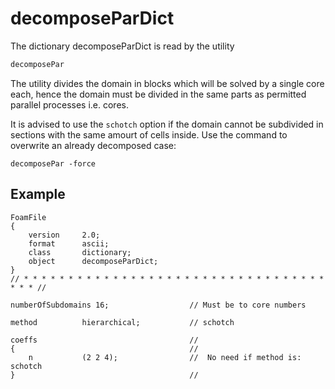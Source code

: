 # decomposeParDict

The dictionary decomposeParDict is read by the utility

```sh
decomposePar
```
The utility divides the domain in blocks which will
be solved by a single core each, hence the domain must be divided in the same parts as permitted parallel processes i.e. cores.

It is advised to use the ```schotch``` option
if the domain cannot be subdivided in sections with the same amourt of cells inside.
Use the command to overwrite an already decomposed case:

```console
decomposePar -force
```
## Example

```
FoamFile
{
    version     2.0;
    format      ascii;
    class       dictionary;
    object      decomposeParDict;
}
// * * * * * * * * * * * * * * * * * * * * * * * * * * * * * * * * * * * * * //

numberOfSubdomains 16;                  // Must be to core numbers

method          hierarchical;           // schotch

coeffs                                  //
{                                       //
    n           (2 2 4);                //  No need if method is: schotch
}                                       //

```
